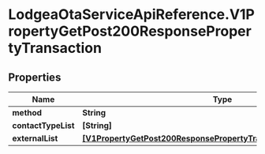 # LodgeaOtaServiceApiReference.V1PropertyGetPost200ResponsePropertyTransaction

## Properties

Name | Type | Description | Notes
------------ | ------------- | ------------- | -------------
**method** | **String** |  | [optional] 
**contactTypeList** | **[String]** |  | [optional] 
**externalList** | [**[V1PropertyGetPost200ResponsePropertyTransactionExternalListInner]**](V1PropertyGetPost200ResponsePropertyTransactionExternalListInner.md) |  | [optional] 


